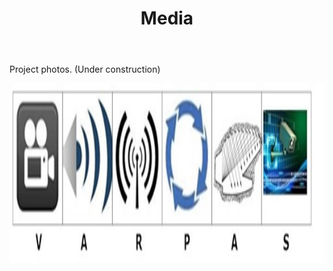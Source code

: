 ﻿---
layout: page
title: Media
permalink: /Media/
---





<p>Project photos. (Under construction)</p>

<img src="Logo Big.jpg" width="580" height="287" alt="">




